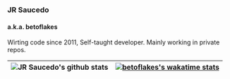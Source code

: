 ### JR Saucedo

#### a.k.a. betoflakes

Wirting code since 2011, Self-taught developer. Mainly working in private repos.

| <img align="center" src="https://github-readme-stats.vercel.app/api?username=betoflakes&show_icons=true&include_all_commits=true&theme=synthwave&hide_border=true&count_private=true" alt="JR Saucedo's github stats" /> | [![betoflakes's wakatime stats](https://github-readme-stats.vercel.app/api/wakatime?username=jrsaucedo&layout=compact&theme=synthwave)](https://wakatime.com/@jrsaucedo)
| ------------------------------------------------------------------------------------------------------------------------------------------------------------------------------------------------------------------------ | ------------------------------------------------------------------------------------------------------------------------------------------------------------------------- |
